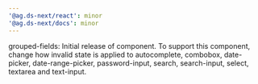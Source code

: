 ```yaml
---
'@ag.ds-next/react': minor
'@ag.ds-next/docs': minor
---
```


grouped-fields: Initial release of component. To support this component, change how invalid state is applied to autocomplete, combobox, date-picker, date-range-picker, password-input, search, search-input, select, textarea and text-input.
